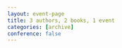 ```yaml
---
layout: event-page
title: 3 authors, 2 books, 1 event
categories: [archive]
conference: false
---
```




